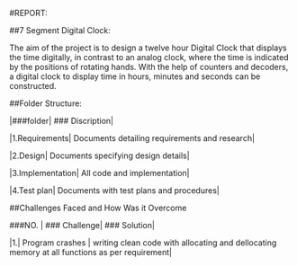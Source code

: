 #REPORT:

##7 Segment Digital Clock:

The aim of the project is to design a twelve hour Digital Clock that displays the time digitally, in contrast to an analog clock, where the time is indicated by the positions of rotating hands. With the help of counters and decoders, a digital clock to display time in hours, minutes and seconds can be constructed.


##Folder Structure:

|###folder| ### Discription|

|1.Requirements| Documents detailing requirements and research|

|2.Design| Documents specifying design details|

|3.Implementation| All code and implementation|

|4.Test plan| Documents with test plans and procedures|


##Challenges Faced and How Was it Overcome


###NO. | ### Challenge| ### Solution|

|1.| Program crashes | writing clean code with allocating and dellocating memory at all functions as per requirement|

